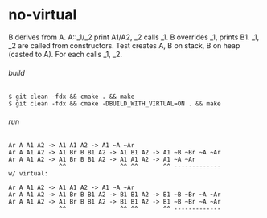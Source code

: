 # no-virtual

B derives from A. A::_1/_2 print A1/A2, _2 calls _1. B overrides _1, prints B1. _1, _2 are called from constructors. Test creates A, B on stack, B on heap (casted to A). For each calls _1, _2.

###### build

```shell script
$ git clean -fdx && cmake . && make
$ git clean -fdx && cmake -DBUILD_WITH_VIRTUAL=ON . && make
```

###### run

```shell script
Ar A A1 A2 -> A1 A1 A2 -> A1 ~A ~Ar 
Ar A A1 A2 -> A1 Br B B1 A2 -> A1 B1 A2 -> A1 ~B ~Br ~A ~Ar 
Ar A A1 A2 -> A1 Br B B1 A2 -> A1 A1 A2 -> A1 ~A ~Ar
              ^^               ^^ ^^       ^^ -------------
w/ virtual:

Ar A A1 A2 -> A1 A1 A2 -> A1 ~A ~Ar 
Ar A A1 A2 -> A1 Br B B1 A2 -> B1 B1 A2 -> B1 ~B ~Br ~A ~Ar 
Ar A A1 A2 -> A1 Br B B1 A2 -> B1 B1 A2 -> B1 ~B ~Br ~A ~Ar 
              ^^               ^^ ^^       ^^ -------------
```
